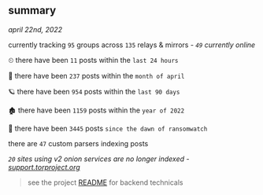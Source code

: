 
## summary
_april 22nd, 2022_

currently tracking `95` groups across `135` relays & mirrors - _`49` currently online_

⏲ there have been `11` posts within the `last 24 hours`

🦈 there have been `237` posts within the `month of april`

🪐 there have been `954` posts within the `last 90 days`

🏚 there have been `1159` posts within the `year of 2022`

🦕 there have been `3445` posts `since the dawn of ransomwatch`

there are `47` custom parsers indexing posts

_`20` sites using v2 onion services are no longer indexed - [support.torproject.org](https://support.torproject.org/onionservices/v2-deprecation/)_

> see the project [README](https://github.com/thetanz/ransomwatch#ransomwatch--) for backend technicals
